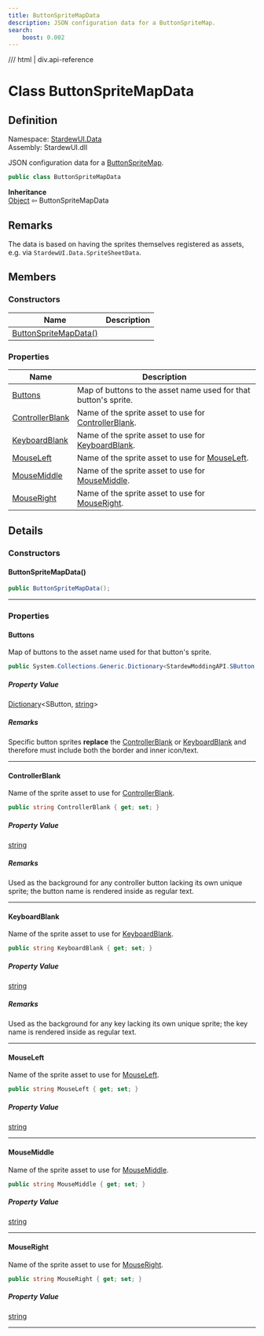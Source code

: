 ```yaml
---
title: ButtonSpriteMapData
description: JSON configuration data for a ButtonSpriteMap.
search:
    boost: 0.002
---
```


<link rel="stylesheet" href="/StardewUI/stylesheets/reference.css" />

/// html | div.api-reference

# Class ButtonSpriteMapData

## Definition

<div class="api-definition" markdown>

Namespace: [StardewUI.Data](index.md)  
Assembly: StardewUI.dll  

</div>

JSON configuration data for a [ButtonSpriteMap](../graphics/buttonspritemap.md).

```cs
public class ButtonSpriteMapData
```

**Inheritance**  
[Object](https://learn.microsoft.com/en-us/dotnet/api/system.object) ⇦ ButtonSpriteMapData

## Remarks

The data is based on having the sprites themselves registered as assets, e.g. via `StardewUI.Data.SpriteSheetData`.

## Members

### Constructors

 | Name | Description |
| --- | --- |
| [ButtonSpriteMapData()](#buttonspritemapdata) |  | 

### Properties

 | Name | Description |
| --- | --- |
| [Buttons](#buttons) | Map of buttons to the asset name used for that button's sprite. | 
| [ControllerBlank](#controllerblank) | Name of the sprite asset to use for [ControllerBlank](../graphics/buttonspritemap.md#controllerblank). | 
| [KeyboardBlank](#keyboardblank) | Name of the sprite asset to use for [KeyboardBlank](../graphics/buttonspritemap.md#keyboardblank). | 
| [MouseLeft](#mouseleft) | Name of the sprite asset to use for [MouseLeft](../graphics/buttonspritemap.md#mouseleft). | 
| [MouseMiddle](#mousemiddle) | Name of the sprite asset to use for [MouseMiddle](../graphics/buttonspritemap.md#mousemiddle). | 
| [MouseRight](#mouseright) | Name of the sprite asset to use for [MouseRight](../graphics/buttonspritemap.md#mouseright). | 

## Details

### Constructors

#### ButtonSpriteMapData()



```cs
public ButtonSpriteMapData();
```

-----

### Properties

#### Buttons

Map of buttons to the asset name used for that button's sprite.

```cs
public System.Collections.Generic.Dictionary<StardewModdingAPI.SButton, string> Buttons { get; set; }
```

##### Property Value

[Dictionary](https://learn.microsoft.com/en-us/dotnet/api/system.collections.generic.dictionary-2)<SButton, [string](https://learn.microsoft.com/en-us/dotnet/api/system.string)>

##### Remarks

Specific button sprites **replace** the [ControllerBlank](buttonspritemapdata.md#controllerblank) or [KeyboardBlank](buttonspritemapdata.md#keyboardblank) and therefore must include both the border and inner icon/text.

-----

#### ControllerBlank

Name of the sprite asset to use for [ControllerBlank](../graphics/buttonspritemap.md#controllerblank).

```cs
public string ControllerBlank { get; set; }
```

##### Property Value

[string](https://learn.microsoft.com/en-us/dotnet/api/system.string)

##### Remarks

Used as the background for any controller button lacking its own unique sprite; the button name is rendered inside as regular text.

-----

#### KeyboardBlank

Name of the sprite asset to use for [KeyboardBlank](../graphics/buttonspritemap.md#keyboardblank).

```cs
public string KeyboardBlank { get; set; }
```

##### Property Value

[string](https://learn.microsoft.com/en-us/dotnet/api/system.string)

##### Remarks

Used as the background for any key lacking its own unique sprite; the key name is rendered inside as regular text.

-----

#### MouseLeft

Name of the sprite asset to use for [MouseLeft](../graphics/buttonspritemap.md#mouseleft).

```cs
public string MouseLeft { get; set; }
```

##### Property Value

[string](https://learn.microsoft.com/en-us/dotnet/api/system.string)

-----

#### MouseMiddle

Name of the sprite asset to use for [MouseMiddle](../graphics/buttonspritemap.md#mousemiddle).

```cs
public string MouseMiddle { get; set; }
```

##### Property Value

[string](https://learn.microsoft.com/en-us/dotnet/api/system.string)

-----

#### MouseRight

Name of the sprite asset to use for [MouseRight](../graphics/buttonspritemap.md#mouseright).

```cs
public string MouseRight { get; set; }
```

##### Property Value

[string](https://learn.microsoft.com/en-us/dotnet/api/system.string)

-----

